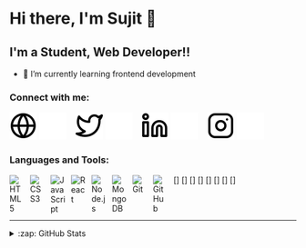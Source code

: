 # Hi there, I'm Sujit 👋 




## I'm a Student, Web Developer!!

- 🌱 I’m currently learning frontend development

### Connect with me:

[![website](./img/globe-light.svg)][website]
[![website](./img/globe-dark.svg)][website]
&nbsp;&nbsp;
[![website](./img/twitter-light.svg)][twitter]
[![website](./img/twitter-dark.svg)][twitter]
&nbsp;&nbsp;
[![website](./img/linkedin-light.svg)][linkedin]
[![website](./img/linkedin-dark.svg)][linkedin]
&nbsp;&nbsp;
[![website](./img/instagram-light.svg)][instagram]
[![website](./img/instagram-dark.svg)][instagram]

### Languages and Tools:


[<img align="left" alt="HTML5" width="26px" src="https://cdn.jsdelivr.net/gh/devicons/devicon/icons/html5/html5-original.svg" style="padding-right:10px;" />]
[<img align="left" alt="CSS3" width="26px" src="https://cdn.jsdelivr.net/gh/devicons/devicon/icons/css3/css3-original.svg" style="padding-right:10px;" />]
[<img align="left" alt="JavaScript" width="26px" src="https://cdn.jsdelivr.net/gh/devicons/devicon/icons/javascript/javascript-original.svg" style="padding-right:10px;" />]
[<img align="left" alt="React" width="26px" src="https://cdn.jsdelivr.net/gh/devicons/devicon/icons/react/react-original.svg" style="padding-right:10px;" />]
[<img align="left" alt="Node.js" width="26px" src="https://cdn.jsdelivr.net/gh/devicons/devicon/icons/nodejs/nodejs-original.svg" style="padding-right:10px;" />]
[<img align="left" alt="MongoDB" width="26px" src="https://cdn.jsdelivr.net/gh/devicons/devicon/icons/mongodb/mongodb-original.svg" style="padding-right:10px;" />]
[<img align="left" alt="Git" width="26px" src="https://cdn.jsdelivr.net/gh/devicons/devicon/icons/git/git-original.svg" style="padding-right:10px;" />]
[<img align="left" alt="GitHub" width="26px" src="https://user-images.githubusercontent.com/3369400/139447912-e0f43f33-6d9f-45f8-be46-2df5bbc91289.png" style="padding-right:10px;" />]

<br />
<br />

---



<details>
  <summary>:zap: GitHub Stats</summary>

  <img align="left" alt="codeSTACKr's GitHub Stats" src="https://github-readme-stats.vercel.app/api?username=sujitIwale&show_icons=true&hide_border=false&title_color=ff652f&icon_color=FFE400&bg_color=09131B&text_color=ffffff&border_color=0c1a25" />

</details>

[website]: https://sujitIwale.github.io/portfolio
[twitter]: https://twitter.com/sujitIwale
[instagram]: https://instagram.com/sujit_iwale
[linkedin]: https://www.linkedin.com/in/sujit-iwale-61b852154